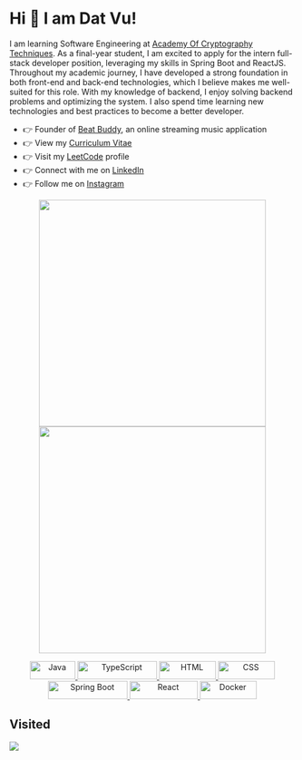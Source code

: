 # Hi 👋 I am Dat Vu! 
<p>I am learning Software Engineering at <a href="https://actvn.edu.vn">Academy Of Cryptography Techniques</a>. As a final-year student, I am excited to apply for the intern full-stack developer position, leveraging my skills in Spring Boot and  ReactJS. Throughout my academic journey, I have developed a strong foundation in both front-end and back-end technologies, which I believe makes me well-suited for this role.	With my knowledge of backend, I enjoy solving backend problems and optimizing the system. I also spend time learning new technologies and best practices to become a better developer.</p>


<!-- - 🌐 Visit my [Portfolio website](https://vutiendat3601.github.io/) for more information and to get in touch. -->
<ul>
  <li>👉 Founder of <a href="https://beatbuddy.io.vn">Beat Buddy</a>, an online streaming music application</li>
  <li>👉 View my <a href="https://bit.ly/vutiendat3601-cv">Curriculum Vitae</a></li>
  <li>👉 Visit my <a href="https://leetcode.com/vutiendat3601">LeetCode</a> profile</li>
  <li>👉 Connect with me on <a href="https://www.linkedin.com/in/dat-vu-526a8a1a5">LinkedIn</a></li>
  <li>👉 Follow me on <a href="https://www.instagram.com/vutiendat3601">Instagram</a></li>
</ul>

<p align="center">
  <img src="https://github-readme-stats.vercel.app/api?username=vutiendat3601&show_icons=true&theme=bear" width="400">
  <img src="https://github-readme-streak-stats.herokuapp.com?user=vutiendat3601&theme=dark&hide_border=true" width="400">
</p>

<p align="center">
  <a href="https://openjdk.org/" target="_blank">
    <img src="https://img.shields.io/badge/Java-ED8B00?logo=openjdk&logoColor=white" alt="Java" width="80" height="32">
  </a>
  <a href="https://www.typescriptlang.org/" target="_blank">
    <img src="https://shields.io/badge/TypeScript-3178C6?logo=TypeScript&logoColor=FFF" alt="TypeScript" width="140" height="32">
  </a>
  <a href="https://developer.mozilla.org/en-US/docs/Web/HTML" target="_blank">
    <img src="https://img.shields.io/badge/HTML-%23E34F26.svg?logo=html5&logoColor=white" alt="HTML" width="100" height="32">
  </a>
  <a href="https://developer.mozilla.org/en-US/docs/Web/CSS" target="_blank">
    <img src="https://img.shields.io/badge/CSS-%231572B6.svg?logo=css3&logoColor=white" alt="CSS" width="100" height="32">
  </a>
  <a href="https://spring.io/projects/spring-boot" target="_blank">
    <img src="https://img.shields.io/badge/SpringBoot-6DB33F?logo=Spring&logoColor=white" alt="Spring Boot" width="140" height="32">
  </a>
  <a href="https://react.dev/" target="_blank">
    <img src="https://shields.io/badge/react-black?logo=react&color=23272F" alt="React" width="120" height="32">
  </a>
  <a href="https://www.docker.com/" target="_blank">
    <img src="https://img.shields.io/badge/Docker-%232496ED.svg?logo=docker&logoColor=white" alt="Docker" width="100" height="32">
  </a>
</p>

<h2>Visited</h3>
<img src="https://profile-counter.glitch.me/vutiendat3601/count.svg"/>
